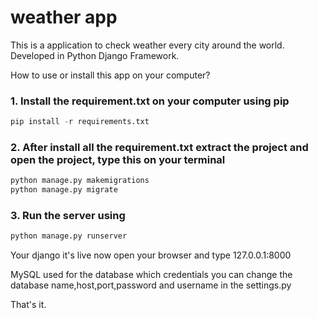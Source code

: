 # weather app


This is a application to check weather every city around the world. Developed in Python Django Framework.

How to use or install this app on your computer?
### 1. Install the requirement.txt on your computer using pip

```python
pip install -r requirements.txt
```

### 2.  After install all the requirement.txt extract the project and open the project, type this on your terminal 
```python
python manage.py makemigrations
python manage.py migrate
```

### 3. Run the server using 
```python
python manage.py runserver
```

Your django it's live now open your browser and type 127.0.0.1:8000


MySQL used for the database which credentials you can change the database name,host,port,password and username in the settings.py


That's it.
